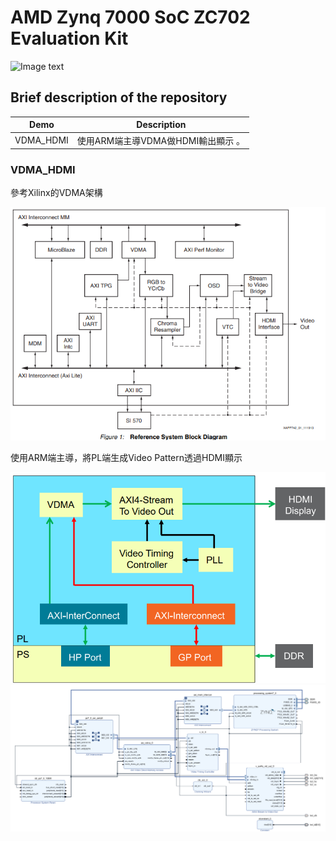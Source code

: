 # AMD Zynq 7000 SoC ZC702 Evaluation Kit

![Image text](https://github.com/WaysideVulcan/Xilinx_DesignTool/blob/master/img/vitis/zc702_board.png)

## Brief description of the repository

| Demo | Description |
|-|-|
| VDMA_HDMI| 使用ARM端主導VDMA做HDMI輸出顯示 。 |

### VDMA_HDMI
參考Xilinx的VDMA架構

![Image text](https://github.com/WaysideVulcan/Board_Demo/blob/master/img/vc707/ref_vdma.png)

使用ARM端主導，將PL端生成Video Pattern透過HDMI顯示

![Image text](https://github.com/WaysideVulcan/Board_Demo/blob/master/img/zc702/zc702_bd.png)
![Image text](https://github.com/WaysideVulcan/Board_Demo/blob/master/img/zc702/zc702_Final.png)
